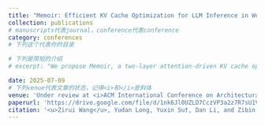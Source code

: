 ```yaml
---
title: "Memoir: Efficient KV Cache Optimization for LLM Inference in WebAssembly Runtimes"
collection: publications
# manuscripts代表journal，conference代表conference
category: conferences
# 下列这个代表你的目录

# 下列是简短的介绍
# excerpt: "We propose Memoir, a two-layer attention-driven KV cache optimization framework specifically designed for WebAssembly's linear memory layout, which achieves significant performance improvements (up to 416.1%) in LLM inference on edge devices and even outperforms native environments in some cases."

date: 2025-07-09
# 下列venue代表文章的状态，记得<i>和</i>是斜体
venue: 'Under review at <i>ACM International Conference on Architectural Support for Programming Languages and Operating Systems(ASPLOS)</i>'
paperurl: 'https://drive.google.com/file/d/1nk6Jl0UZLD7CczVP3a2z7R7sU1VWlsfS/view?usp=sharing'
citation: '<u>Zirui Wang</u>, Yudan Long, Yuxin Su†, Dan Li, and Zibin Zheng'
---
```

